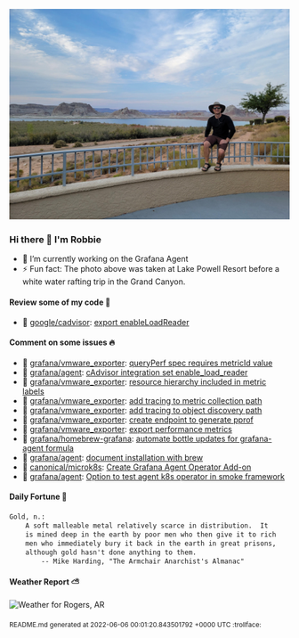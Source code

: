 
![Photo of Robbie Lankford](https://github.com/rlankfo/rlankfo/blob/main/20210812_183004_Robbie_Lankford-Medium.jpg?raw=true)

### Hi there 👋 I'm Robbie
- 🔭 I’m currently working on the Grafana Agent
- ⚡ Fun fact: The photo above was taken at Lake Powell Resort before a white water rafting trip in the Grand Canyon.

#### Review some of my code :eyes:
* :metal: [google/cadvisor](https://github.com/google/cadvisor): [export enableLoadReader](https://github.com/google/cadvisor/pull/3108)

#### Comment on some issues :fire:
* :call_me_hand: [grafana/vmware_exporter](https://github.com/grafana/vmware_exporter): [queryPerf spec requires metricId value](https://github.com/grafana/vmware_exporter/issues/21)
* :call_me_hand: [grafana/agent](https://github.com/grafana/agent): [cAdvisor integration set enable_load_reader](https://github.com/grafana/agent/issues/1656)
* :call_me_hand: [grafana/vmware_exporter](https://github.com/grafana/vmware_exporter): [resource hierarchy included in metric labels](https://github.com/grafana/vmware_exporter/issues/19)
* :call_me_hand: [grafana/vmware_exporter](https://github.com/grafana/vmware_exporter): [add tracing to metric collection path](https://github.com/grafana/vmware_exporter/issues/17)
* :call_me_hand: [grafana/vmware_exporter](https://github.com/grafana/vmware_exporter): [add tracing to object discovery path](https://github.com/grafana/vmware_exporter/issues/16)
* :call_me_hand: [grafana/vmware_exporter](https://github.com/grafana/vmware_exporter): [create endpoint to generate pprof](https://github.com/grafana/vmware_exporter/issues/14)
* :call_me_hand: [grafana/vmware_exporter](https://github.com/grafana/vmware_exporter): [export performance metrics](https://github.com/grafana/vmware_exporter/issues/13)
* :call_me_hand: [grafana/homebrew-grafana](https://github.com/grafana/homebrew-grafana): [automate bottle updates for grafana-agent formula](https://github.com/grafana/homebrew-grafana/issues/25)
* :call_me_hand: [grafana/agent](https://github.com/grafana/agent): [document installation with brew](https://github.com/grafana/agent/issues/1236)
* :call_me_hand: [canonical/microk8s](https://github.com/canonical/microk8s): [Create Grafana Agent Operator Add-on](https://github.com/canonical/microk8s/issues/2743)
* :call_me_hand: [grafana/agent](https://github.com/grafana/agent): [Option to test agent k8s operator in smoke framework](https://github.com/grafana/agent/issues/1070)

#### Daily Fortune :crescent_moon:

```
Gold, n.:
	A soft malleable metal relatively scarce in distribution.  It
	is mined deep in the earth by poor men who then give it to rich
	men who immediately bury it back in the earth in great prisons,
	although gold hasn't done anything to them.
		-- Mike Harding, "The Armchair Anarchist's Almanac"
```

#### Weather Report :partly_sunny:
![Weather for Rogers, AR](https://wttr.in/Rogers,%20AR_nFqp_background=0d1117.png?u)

<sub>README.md generated at 2022-06-06 00:01:20.843501792 +0000 UTC :trollface:</sub>
